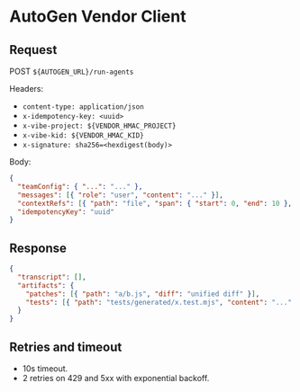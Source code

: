 # AutoGen Vendor Client

## Request

POST `${AUTOGEN_URL}/run-agents`

Headers:
- `content-type: application/json`
- `x-idempotency-key: <uuid>`
- `x-vibe-project: ${VENDOR_HMAC_PROJECT}`
- `x-vibe-kid: ${VENDOR_HMAC_KID}`
- `x-signature: sha256=<hexdigest(body)>`

Body:
```json
{
  "teamConfig": { "...": "..." },
  "messages": [{ "role": "user", "content": "..." }],
  "contextRefs": [{ "path": "file", "span": { "start": 0, "end": 10 }, "snippet": "..." }],
  "idempotencyKey": "uuid"
}
```

## Response

```json
{
  "transcript": [],
  "artifacts": {
    "patches": [{ "path": "a/b.js", "diff": "unified diff" }],
    "tests": [{ "path": "tests/generated/x.test.mjs", "content": "..." }]
  }
}
```

## Retries and timeout

- 10s timeout.
- 2 retries on 429 and 5xx with exponential backoff.
